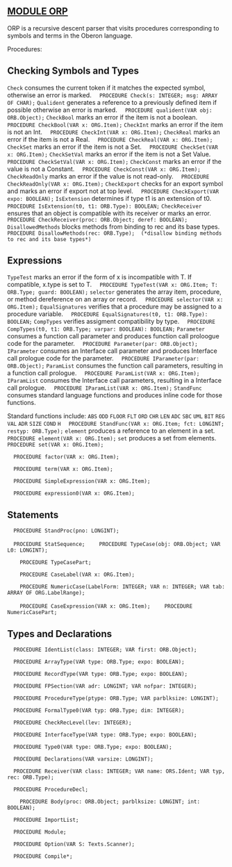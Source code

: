 
## [MODULE ORP](https://github.com/io-core/Build/blob/main/ORP.Mod)

ORP is a recursive descent parser that visits procedures corresponding to symbols and terms in the Oberon language.


Procedures:

## Checking Symbols and Types
`Check` consumes the current token if it matches the expected symbol, otherwise an error is marked.
[](https://github.com/io-core/Build/blob/main/ORP.Mod#L90) `  PROCEDURE Check(s: INTEGER; msg: ARRAY OF CHAR);`
`Qualident` generates a reference to a previously defined item if possible otherwise an error is marked.
[](https://github.com/io-core/Build/blob/main/ORP.Mod#L98) `  PROCEDURE qualident(VAR obj: ORB.Object);`
`CheckBool` marks an error if the item is not a boolean.
[](https://github.com/io-core/Build/blob/main/ORP.Mod#L115) `  PROCEDURE CheckBool(VAR x: ORG.Item);`
`CheckInt` marks an error if the item is not an Int.
[](https://github.com/io-core/Build/blob/main/ORP.Mod#L123) `  PROCEDURE CheckInt(VAR x: ORG.Item);`
`CheckReal` marks an error if the item is not a Real.
[](https://github.com/io-core/Build/blob/main/ORP.Mod#L131) `  PROCEDURE CheckReal(VAR x: ORG.Item);`
`CheckSet` marks an error if the item is not a Set.
[](https://github.com/io-core/Build/blob/main/ORP.Mod#L139) `  PROCEDURE CheckSet(VAR x: ORG.Item);`
`CheckSetVal` marks an error if the item is not a Set Value.
[](https://github.com/io-core/Build/blob/main/ORP.Mod#L147) `  PROCEDURE CheckSetVal(VAR x: ORG.Item);`
`CheckConst` marks an error if the value is not a Constant.
[](https://github.com/io-core/Build/blob/main/ORP.Mod#L158) `  PROCEDURE CheckConst(VAR x: ORG.Item);`
`CheckReadOnly` marks an error if the value is not read-only.
[](https://github.com/io-core/Build/blob/main/ORP.Mod#L166) `  PROCEDURE CheckReadOnly(VAR x: ORG.Item);`
`CheckExport` checks for an export symbol and marks an error if export not at top level.
[](https://github.com/io-core/Build/blob/main/ORP.Mod#L174) `  PROCEDURE CheckExport(VAR expo: BOOLEAN);`
`IsExtension` determines if type t1 is an extension of t0.
[](https://github.com/io-core/Build/blob/main/ORP.Mod#L186) `  PROCEDURE IsExtension(t0, t1: ORB.Type): BOOLEAN;`
`CheckReceiver` ensures that an object is compatible with its receiver or marks an error.
[](https://github.com/io-core/Build/blob/main/ORP.Mod#L194) `  PROCEDURE CheckReceiver(proc: ORB.Object; deref: BOOLEAN);`
`DisallowedMethods` blocks methods from binding to rec and its base types.
[](https://github.com/io-core/Build/blob/main/ORP.Mod#L202) `  PROCEDURE DisallowMethods(rec: ORB.Type);  (*disallow binding methods to rec and its base types*)`
## Expressions
`TypeTest` marks an error if the form of x is incompatible with T. If compatible, x.type is set to T.
[](https://github.com/io-core/Build/blob/main/ORP.Mod#L216) `  PROCEDURE TypeTest(VAR x: ORG.Item; T: ORB.Type; guard: BOOLEAN);`
`selector` generates the array item, procedure, or method dereference on an array or record.
[](https://github.com/io-core/Build/blob/main/ORP.Mod#L242) `  PROCEDURE selector(VAR x: ORG.Item);`
`EqualSignatures` verifies that a procedure may be assigned to a procedure variable.
[](https://github.com/io-core/Build/blob/main/ORP.Mod#L318) `  PROCEDURE EqualSignatures(t0, t1: ORB.Type): BOOLEAN;`
`CompTypes` verifies assigment compatibility by type.
[](https://github.com/io-core/Build/blob/main/ORP.Mod#L348) `  PROCEDURE CompTypes(t0, t1: ORB.Type; varpar: BOOLEAN): BOOLEAN;`
`Parameter` consumes a function call parameter and produces function call proloogue code for the parameter.
[](https://github.com/io-core/Build/blob/main/ORP.Mod#L362) `  PROCEDURE Parameter(par: ORB.Object);`
`IParameter` consumes an Interface call parameter and produces Interface call prologue code for the parameter.
[](https://github.com/io-core/Build/blob/main/ORP.Mod#L393) `  PROCEDURE IParameter(par: ORB.Object);`
`ParamList` consumes the function call parameters, resulting in a function call prologue.
[](https://github.com/io-core/Build/blob/main/ORP.Mod#L424) `  PROCEDURE ParamList(VAR x: ORG.Item);`
`IParamList` consumes the Interface call parameters, resulting in a Interface call prologue.
[](https://github.com/io-core/Build/blob/main/ORP.Mod#L449) `  PROCEDURE IParamList(VAR x: ORG.Item);`
`StandFunc` consumes standard language functions and produces inline code for those functions.

Standard functions include: `ABS` `ODD` `FLOOR` `FLT` `ORD` `CHR` `LEN` `ADC` `SBC` `UML` `BIT` `REG` `VAL` `ADR` `SIZE` `COND` `H`
[](https://github.com/io-core/Build/blob/main/ORP.Mod#L476) `  PROCEDURE StandFunc(VAR x: ORG.Item; fct: LONGINT; restyp: ORB.Type);`
`element` produces a reference to an element in a set.
[](https://github.com/io-core/Build/blob/main/ORP.Mod#L523) `  PROCEDURE element(VAR x: ORG.Item);`
`set` produces a set from elements.
[](https://github.com/io-core/Build/blob/main/ORP.Mod#L535) `  PROCEDURE set(VAR x: ORG.Item);`

[](https://github.com/io-core/Build/blob/main/ORP.Mod#L552) `  PROCEDURE factor(VAR x: ORG.Item);`

[](https://github.com/io-core/Build/blob/main/ORP.Mod#L587) `  PROCEDURE term(VAR x: ORG.Item);`

[](https://github.com/io-core/Build/blob/main/ORP.Mod#L613) `  PROCEDURE SimpleExpression(VAR x: ORG.Item);`

[](https://github.com/io-core/Build/blob/main/ORP.Mod#L634) `  PROCEDURE expression0(VAR x: ORG.Item);`
## Statements

[](https://github.com/io-core/Build/blob/main/ORP.Mod#L685) `  PROCEDURE StandProc(pno: LONGINT);`

[](https://github.com/io-core/Build/blob/main/ORP.Mod#L735) `  PROCEDURE StatSequence;`
[](https://github.com/io-core/Build/blob/main/ORP.Mod#L740) `    PROCEDURE TypeCase(obj: ORB.Object; VAR L0: LONGINT);`

[](https://github.com/io-core/Build/blob/main/ORP.Mod#L757) `    PROCEDURE TypeCasePart;`

[](https://github.com/io-core/Build/blob/main/ORP.Mod#L770) `    PROCEDURE CaseLabel(VAR x: ORG.Item);`

[](https://github.com/io-core/Build/blob/main/ORP.Mod#L781) `    PROCEDURE NumericCase(LabelForm: INTEGER; VAR n: INTEGER; VAR tab: ARRAY OF ORG.LabelRange);`

[](https://github.com/io-core/Build/blob/main/ORP.Mod#L811) `    PROCEDURE CaseExpression(VAR x: ORG.Item);`
[](https://github.com/io-core/Build/blob/main/ORP.Mod#L816) `    PROCEDURE NumericCasePart;`

## Types and Declarations

[](https://github.com/io-core/Build/blob/main/ORP.Mod#L942) `  PROCEDURE IdentList(class: INTEGER; VAR first: ORB.Object);`

[](https://github.com/io-core/Build/blob/main/ORP.Mod#L961) `  PROCEDURE ArrayType(VAR type: ORB.Type; expo: BOOLEAN);`

[](https://github.com/io-core/Build/blob/main/ORP.Mod#L984) `  PROCEDURE RecordType(VAR type: ORB.Type; expo: BOOLEAN);`

[](https://github.com/io-core/Build/blob/main/ORP.Mod#L1033) `  PROCEDURE FPSection(VAR adr: LONGINT; VAR nofpar: INTEGER);`

[](https://github.com/io-core/Build/blob/main/ORP.Mod#L1055) `  PROCEDURE ProcedureType(ptype: ORB.Type; VAR parblksize: LONGINT);`

[](https://github.com/io-core/Build/blob/main/ORP.Mod#L1082) `  PROCEDURE FormalType0(VAR typ: ORB.Type; dim: INTEGER);`

[](https://github.com/io-core/Build/blob/main/ORP.Mod#L1104) `  PROCEDURE CheckRecLevel(lev: INTEGER);`

[](https://github.com/io-core/Build/blob/main/ORP.Mod#L1112) `  PROCEDURE InterfaceType(VAR type: ORB.Type; expo: BOOLEAN);`

[](https://github.com/io-core/Build/blob/main/ORP.Mod#L1145) `  PROCEDURE Type0(VAR type: ORB.Type; expo: BOOLEAN);`

[](https://github.com/io-core/Build/blob/main/ORP.Mod#L1193) `  PROCEDURE Declarations(VAR varsize: LONGINT);`

[](https://github.com/io-core/Build/blob/main/ORP.Mod#L1266) `  PROCEDURE Receiver(VAR class: INTEGER; VAR name: ORS.Ident; VAR typ, rec: ORB.Type);`

[](https://github.com/io-core/Build/blob/main/ORP.Mod#L1291) `  PROCEDURE ProcedureDecl;`

[](https://github.com/io-core/Build/blob/main/ORP.Mod#L1301) `    PROCEDURE Body(proc: ORB.Object; parblksize: LONGINT; int: BOOLEAN);`

[](https://github.com/io-core/Build/blob/main/ORP.Mod#L1370) `  PROCEDURE ImportList;`

[](https://github.com/io-core/Build/blob/main/ORP.Mod#L1392) `  PROCEDURE Module;`

[](https://github.com/io-core/Build/blob/main/ORP.Mod#L1435) `  PROCEDURE Option(VAR S: Texts.Scanner);`

[](https://github.com/io-core/Build/blob/main/ORP.Mod#L1446) `  PROCEDURE Compile*;`
